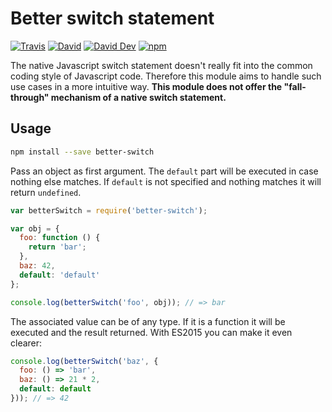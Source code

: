 # Better switch statement

[![Travis](https://img.shields.io/travis/lgraubner/better-switch.svg)](https://travis-ci.org/lgraubner/better-switch) [![David](https://img.shields.io/david/lgraubner/better-switch.svg)](https://david-dm.org/lgraubner/better-switch) [![David Dev](https://img.shields.io/david/dev/lgraubner/better-switch.svg)](https://david-dm.org/lgraubner/better-switch#info=devDependencies) [![npm](https://img.shields.io/npm/v/better-switch.svg)](https://www.npmjs.com/package/better-switch)

The native Javascript switch statement doesn't really fit into the common coding style of Javascript code. Therefore this module aims to handle such use cases in a more intuitive way. **This module does not offer the "fall-through" mechanism of a native switch statement.**

## Usage

```Bash
npm install --save better-switch
```

Pass an object as first argument. The `default` part will be executed in case nothing else matches. If `default` is not specified and nothing matches it will return `undefined`.

```JavaScript
var betterSwitch = require('better-switch');

var obj = {
  foo: function () {
    return 'bar';
  },
  baz: 42,
  default: 'default'
};

console.log(betterSwitch('foo', obj)); // => bar
```

The associated value can be of any type. If it is a function it will be executed and the result returned. With ES2015 you can make it even clearer:

```JavaScript
console.log(betterSwitch('baz', {
  foo: () => 'bar',
  baz: () => 21 * 2,
  default: default
})); // => 42
```
